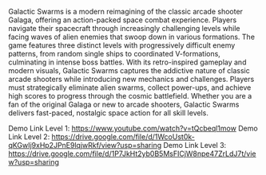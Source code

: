 Galactic Swarms is a modern reimagining of the classic arcade shooter Galaga, offering an action-packed space combat experience. Players navigate their spacecraft through increasingly challenging levels while facing waves of alien enemies that swoop down in various formations. The game features three distinct levels with progressively difficult enemy patterns, from random single ships to coordinated V-formations, culminating in intense boss battles. With its retro-inspired gameplay and modern visuals, Galactic Swarms captures the addictive nature of classic arcade shooters while introducing new mechanics and challenges. Players must strategically eliminate alien swarms, collect power-ups, and achieve high scores to progress through the cosmic battlefield. Whether you are a fan of the original Galaga or new to arcade shooters, Galactic Swarms delivers fast-paced, nostalgic space action for all skill levels.

Demo Link Level 1: https://www.youtube.com/watch?v=tQcbeql1mow 
Demo Link Level 2: https://drive.google.com/file/d/1WcoUst0k-qKGwIj9xHp2JPnE9lqjwRkf/view?usp=sharing
Demo Link Level 3: https://drive.google.com/file/d/1P7JkHt2yb0B5MsFICjW8npe47ZrLdJ7t/view?usp=sharing
